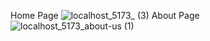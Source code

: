 Home Page
![localhost_5173_ (3)](https://github.com/OzgeCetin43/ModernRealEstate/assets/32112164/8eb10079-e059-483e-a75b-5ffa9e6566c8)
About Page
![localhost_5173_about-us (1)](https://github.com/OzgeCetin43/ModernRealEstate/assets/32112164/64a57485-4118-4a5f-9bd2-eb4658fdd321)
